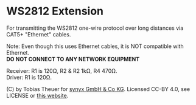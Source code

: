 # WS2812 Extension

For transmitting the WS2812 one-wire protocol over long distances via CAT5+ "Ethernet" cables.

Note: Even though this uses Ethernet cables, it is NOT compatible with Ethernet.  
**DO NOT CONNECT TO ANY NETWORK EQUIPMENT**

Receiver: R1 is 120Ω, R2 & R2 1kΩ, R4 470Ω.  
Driver: R1 is 120Ω.

(C) by Tobias Theuer for [synyx GmbH & Co KG][1].
Licensed CC-BY 4.0, see LICENSE or [this website][2].

[1]: http://synyx.de/
[2]: https://creativecommons.org/licenses/by/4.0/

